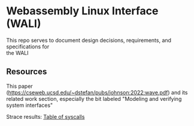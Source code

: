 # Webassembly Linux Interface (WALI)

This repo serves to document design decisions, requirements, and specifications for                  
the WALI

## Resources
This paper (https://cseweb.ucsd.edu/~dstefan/pubs/johnson:2022:wave.pdf) and its related work section, especially the bit labeled "Modeling and verifying system interfaces"

Strace results: [Table of syscalls](https://docs.google.com/spreadsheets/d/1__2NqMqGLHdjFFYonkF49IkGgfv62TJCpZuXqhXwnlc/edit?usp=sharing)
